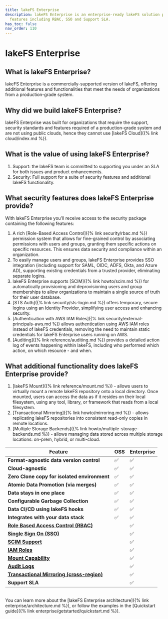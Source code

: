 ```yaml
---
title: lakeFS Enterprise
description: lakeFS Enterprise is an enterprise-ready lakeFS solution providing additional
  features including RBAC, SSO and Support SLA.
has_toc: false
nav_order: 110
---
```


# lakeFS Enterprise

## What is lakeFS Enterprise?

lakeFS Enterprise is a commercially-supported version of lakeFS, offering additional features and functionalities that meet the needs of organizations from a production-grade system.

## Why did we build lakeFS Enterprise?

lakeFS Enterprise was built for organizations that require the support, security standards and features required of a production-grade system and
are not using public clouds, hence they cannot use [lakeFS Cloud]({% link cloud/index.md %}).

## What is the value of using lakeFS Enterprise?

1. Support: the lakeFS team is committed to supporting you under an SLA for both issues and product enhancements.
2. Security: Full support for a suite of security features and additional lakeFS functionality.

## What security features does lakeFS Enterprise provide?

With lakeFS Enterprise you’ll receive access to the security package containing the following features:
1. A rich [Role-Based Access Control]({% link security/rbac.md %}) permission system that allows for fine-grained control by associating permissions with users and groups, granting them specific actions on specific resources. This ensures data security and compliance within an organization.
2. To easily manage users and groups, lakeFS Enterprise provides SSO integration (including support for SAML, OIDC, ADFS, Okta, and Azure AD), supporting existing credentials from a trusted provider, eliminating separate logins.
3. lakeFS Enterprise supports [SCIM]({% link howto/scim.md %}) for automatically provisioning and deprovisioning users and group memberships to allow organizations to maintain a single source of truth for their user database.
4. [STS Auth]({% link security/sts-login.md %}) offers temporary, secure logins using an Identity Provider, simplifying user access and enhancing security.
5. [Authentication with AWS IAM Roles]({% link security/external-principals-aws.md %}) allows authentication using AWS IAM roles instead of lakeFS credentials, removing the need to maintain static credentials for lakeFS Enterprise users running on AWS.
6. [Auditing]({% link reference/auditing.md %}) provides a detailed action log of events happening within lakeFS, including who performed which action, on which resource - and when.

## What additional functionality does lakeFS Enterprise provide?

1. [lakeFS Mount]({% link reference/mount.md %}) - allows users to virtually mount a remote lakeFS repository onto a local directory. Once mounted, users can access the data as if it resides on their local filesystem, using any tool, library, or framework that reads from a local filesystem.
2. [Transactional Mirroring]({% link howto/mirroring.md %}) - allows replicating lakeFS repositories into consistent read-only copies in remote locations.
3. [Multiple Storage Backends]({% link howto/multiple-storage-backends.md %}) - allows managing data stored across multiple storage locations: on-prem, hybrid, or multi-cloud.        


| Feature                                   | OSS       | Enterprise     |
|------------------------------------------------|-----------|-----------|
| **Format-agnostic data version control**       | ✅         | ✅         |
| **Cloud-agnostic**                             | ✅         | ✅         |
| **Zero Clone copy for isolated environment**   | ✅         | ✅         |
| **Atomic Data Promotion (via merges)**         | ✅         | ✅         |
| **Data stays in one place**                    | ✅         | ✅         |
| **Configurable Garbage Collection**            | ✅         | ✅         |
| **Data CI/CD using lakeFS hooks**              | ✅         | ✅         |
| **Integrates with your data stack**            | ✅         | ✅         |
| **[Role Based Access Control (RBAC)](https://docs.lakefs.io/security/rbac.html)** |            | ✅         |
| **[Single Sign On (SSO)](https://docs.lakefs.io/security/sso.html)**                       |            | ✅         |
| **[SCIM Support](https://docs.lakefs.io/howto/scim.html)**                               |            | ✅         |
| **[IAM Roles](https://docs.lakefs.io/security/external-principals-aws.html)**                                  |            | ✅         |
| **[Mount Capability](https://docs.lakefs.io/reference/mount.html)**                           |            | ✅         |
| **[Audit Logs](https://docs.lakefs.io/reference/auditing.html)**                                 |            | ✅         |
| **[Transactional Mirroring (cross-region)](https://docs.lakefs.io/howto/mirroring.html)**     |            | ✅         |
| **Support SLA**                                |            | ✅         |



<br>
You can learn more about the [lakeFS Enterprise architecture]({% link enterprise/architecture.md %}), or follow the examples in the [Quickstart guide]({% link enterprise/getstarted/quickstart.md %}).
